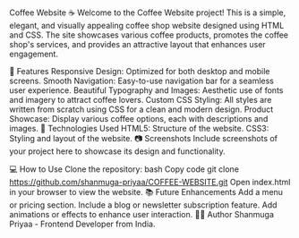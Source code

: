 Coffee Website ☕️
Welcome to the Coffee Website project! This is a simple, elegant, and visually appealing coffee shop website designed using HTML and CSS. The site showcases various coffee products, promotes the coffee shop's services, and provides an attractive layout that enhances user engagement.

🌟 Features
Responsive Design: Optimized for both desktop and mobile screens.
Smooth Navigation: Easy-to-use navigation bar for a seamless user experience.
Beautiful Typography and Images: Aesthetic use of fonts and imagery to attract coffee lovers.
Custom CSS Styling: All styles are written from scratch using CSS for a clean and modern design.
Product Showcase: Display various coffee options, each with descriptions and images.
🚀 Technologies Used
HTML5: Structure of the website.
CSS3: Styling and layout of the website.
📷 Screenshots
Include screenshots of your project here to showcase its design and functionality.

💻 How to Use
Clone the repository:
bash
Copy code
git clone https://github.com/shanmuga-priyaa/COFFEE-WEBSITE.git
Open index.html in your browser to view the website.
📚 Future Enhancements
Add a menu or pricing section.
Include a blog or newsletter subscription feature.
Add animations or effects to enhance user interaction.
👩‍💻 Author
Shanmuga Priyaa - Frontend Developer from India.
